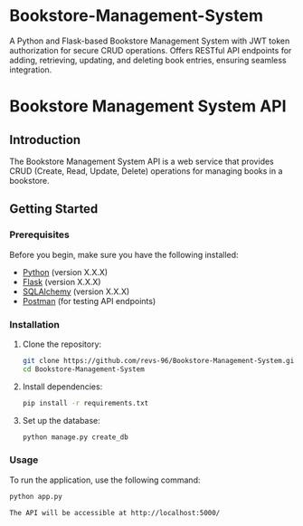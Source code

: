 # Bookstore-Management-System
A Python and Flask-based Bookstore Management System with JWT token authorization for secure CRUD operations. Offers RESTful API endpoints for adding, retrieving, updating, and deleting book entries, ensuring seamless integration.
# Bookstore Management System API

## Introduction

The Bookstore Management System API is a web service that provides CRUD (Create, Read, Update, Delete) operations for managing books in a bookstore.

## Getting Started

### Prerequisites

Before you begin, make sure you have the following installed:

- [Python](https://www.python.org/) (version X.X.X)
- [Flask](https://pypi.org/project/Flask/) (version X.X.X)
- [SQLAlchemy](https://pypi.org/project/SQLAlchemy/) (version X.X.X)
- [Postman](https://www.postman.com/) (for testing API endpoints)

### Installation

1. Clone the repository:

    ```bash
    git clone https://github.com/revs-96/Bookstore-Management-System.git
    cd Bookstore-Management-System
    ```

2. Install dependencies:

    ```bash
    pip install -r requirements.txt
    ```

3. Set up the database:

    ```bash
    python manage.py create_db
    ```

### Usage

To run the application, use the following command:

```bash
python app.py

The API will be accessible at http://localhost:5000/
